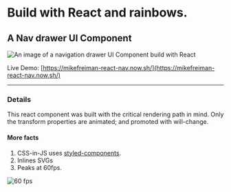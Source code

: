 # Build with React and rainbows.
## A Nav drawer UI Component

![An image of a navigation drawer UI Component build with React](https://github.com/mikefreiman/react-nav-component/blob/master/screenshot-hires.gif)

Live Demo: [https://mikefreiman-react-nav.now.sh/](https://mikefreiman-react-nav.now.sh/)

---

### Details
This react component was built with the critical rendering path in mind. Only the transform properties are animated; and promoted with will-change.
#### More facts
1. CSS-in-JS uses [styled-components](https://www.styled-components.com/).
2. Inlines SVGs
3. Peaks at 60fps.

![60 fps](https://github.com/mikefreiman/react-nav-component/blob/master/60fps.png)
